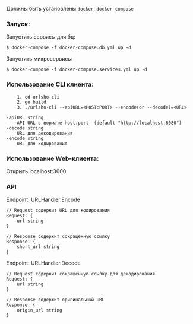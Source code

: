 Должны быть установлены `docker`, `docker-compose`

### Запуск:

Запустить сервисы для бд:
```
$ docker-compose -f docker-compose.db.yml up -d
```
Запустить микросервисы
```
$ docker-compose -f docker-compose.services.yml up -d
```

### Использование CLI клиента:
```
    1. cd urlsho-cli
    2. go build
    3. ./urlsho-cli --apiURL=<HOST:PORT> --encode(or --decode)=<URL>
```

    -apiURL string
    	API URL в формате host:port  (default "http://localhost:8080")
    -decode string
    	URL для декодирования
    -encode string
    	URL для кодирования

### Использование Web-клиента:
Открыть localhost:3000

### API

Endpoint: URLHandler.Encode

```
// Request содержит URL для кодирования
Request: {
	url string
}

// Response содержит сокращенную ссылку
Response: {
	short_url string
}
```


Endpoint: URLHandler.Decode

```
// Request содержит сокращенную ссылку для декодирования
Request: {
    url string
}

// Response содержит оригинальный URL
Response: {
	origin_url string
}
```









